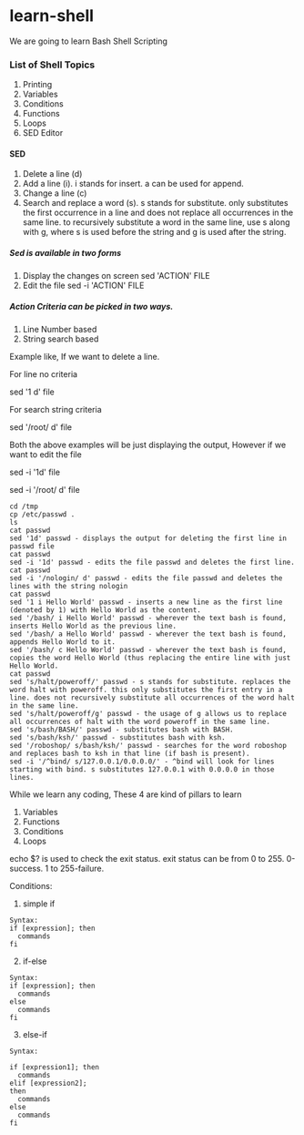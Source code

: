 # learn-shell

We are going to learn Bash Shell Scripting

### List of Shell Topics 


1. Printing 
2. Variables
3. Conditions
4. Functions
5. Loops
6. SED Editor



#### SED 
1. Delete a line (d)
2. Add a  line (i). i stands for insert. a can be used for append.
3. Change a line (c)
4. Search and replace a word (s). s stands for substitute. only substitutes the first occurrence in a line and does not replace all occurrences in the same line. to recursively substitute a word in the same line, use s along with g, where s is used before the string and g is used after the string.

##### Sed is available in two forms
1. Display the changes on screen 
sed 'ACTION' FILE 
2. Edit the file 
sed -i 'ACTION' FILE 

##### Action Criteria can be picked in two ways.
1. Line Number based 
2. String search based

Example like, If we want to delete a line.

For line no criteria 

sed '1 d' file 

For search string criteria 

sed '/root/ d' file


Both the above examples will be just displaying the output, However if we want to edit the file 

sed -i '1d' file 

sed -i '/root/ d' file 


```text
cd /tmp
cp /etc/passwd .
ls
cat passwd
sed '1d' passwd - displays the output for deleting the first line in passwd file
cat passwd
sed -i '1d' passwd - edits the file passwd and deletes the first line. 
cat passwd
sed -i '/nologin/ d' passwd - edits the file passwd and deletes the lines with the string nologin
cat passwd
sed '1 i Hello World' passwd - inserts a new line as the first line (denoted by 1) with Hello World as the content.
sed '/bash/ i Hello World' passwd - wherever the text bash is found, inserts Hello World as the previous line. 
sed '/bash/ a Hello World' passwd - wherever the text bash is found, appends Hello World to it. 
sed '/bash/ c Hello World' passwd - wherever the text bash is found, copies the word Hello World (thus replacing the entire line with just Hello World.
cat passwd
sed 's/halt/poweroff/' passwd - s stands for substitute. replaces the word halt with poweroff. this only substitutes the first entry in a line. does not recursively substitute all occurrences of the word halt in the same line. 
sed 's/halt/poweroff/g' passwd - the usage of g allows us to replace all occurrences of halt with the word poweroff in the same line.
sed 's/bash/BASH/' passwd - substitutes bash with BASH.
sed 's/bash/ksh/' passwd - substitutes bash with ksh.
sed '/roboshop/ s/bash/ksh/' passwd - searches for the word roboshop and replaces bash to ksh in that line (if bash is present).
sed -i '/^bind/ s/127.0.0.1/0.0.0.0/' - ^bind will look for lines starting with bind. s substitutes 127.0.0.1 with 0.0.0.0 in those lines.
```


While we learn any coding, These 4 are kind of pillars to learn

1. Variables
2. Functions 
3. Conditions
4. Loops 


echo $? is used to check the exit status. exit status can be from 0 to 255. 0-success. 1 to 255-failure.

Conditions:

1. simple if

```text
Syntax:
if [expression]; then 
  commands
fi
```

2. if-else

```text
Syntax:
if [expression]; then 
  commands
else
  commands
fi
```

3. else-if

```text
Syntax:

if [expression1]; then 
  commands
elif [expression2];
then 
  commands
else
  commands
fi
```